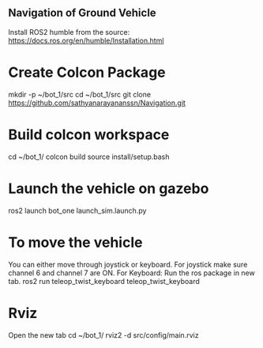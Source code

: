 ## Navigation of Ground Vehicle  
Install ROS2 humble from the source: https://docs.ros.org/en/humble/Installation.html
# Create Colcon Package
mkdir -p ~/bot_1/src
cd ~/bot_1/src
git clone https://github.com/sathyanarayananssn/Navigation.git
# Build colcon workspace
cd ~/bot_1/
colcon build
source install/setup.bash
# Launch the vehicle on gazebo
ros2 launch bot_one launch_sim.launch.py
# To move the vehicle
You can either move through joystick or keyboard.
For joystick make sure channel 6 and channel 7 are ON.
For Keyboard: Run the ros package in new tab.
ros2 run teleop_twist_keyboard teleop_twist_keyboard

# Rviz 
Open the new tab
cd ~/bot_1/
rviz2 -d src/config/main.rviz



